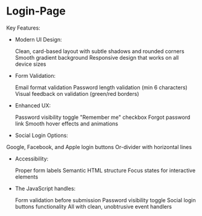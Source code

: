 # Login-Page

Key Features:

* Modern UI Design: 

  Clean, card-based layout with subtle shadows and rounded corners
  Smooth gradient background
  Responsive design that works on all device sizes

* Form Validation:

  Email format validation
  Password length validation (min 6 characters)
  Visual feedback on validation (green/red borders)

* Enhanced UX:
  
  Password visibility toggle
  "Remember me" checkbox
  Forgot password link
  Smooth hover effects and animations

* Social Login Options:

Google, Facebook, and Apple login buttons
Or-divider with horizontal lines

* Accessibility:

  Proper form labels
  Semantic HTML structure
  Focus states for interactive elements

* The JavaScript handles:

  Form validation before submission
  Password visibility toggle
  Social login buttons functionality
  All with clean, unobtrusive event handlers
